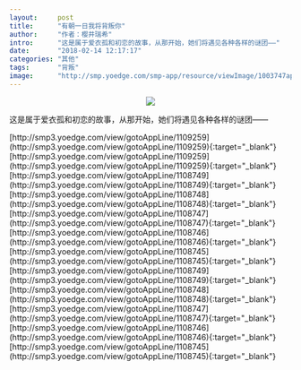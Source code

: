```yaml
---
layout:     post
title:      "有朝一日我将背叛你"
author:     "作者：樱井瑞希"
intro:      "这是属于爱衣孤和初恋的故事，从那开始，她们将遇见各种各样的谜团——"
date:       "2018-02-14 12:17:17"
categories: "其他"
tags:       "背叛"
image:      "http://smp.yoedge.com/smp-app/resource/viewImage/1003747appline.png"
---
```

<div style="text-align: center">
<p><img src="http://smp.yoedge.com/smp-app/resource/viewImage/1003747appline.png"/></p>
</div>
<p class="post-meta">
<span>这是属于爱衣孤和初恋的故事，从那开始，她们将遇见各种各样的谜团——</span>
</p>
[http://smp3.yoedge.com/view/gotoAppLine/1109259](http://smp3.yoedge.com/view/gotoAppLine/1109259){:target="_blank"}
[http://smp3.yoedge.com/view/gotoAppLine/1109259](http://smp3.yoedge.com/view/gotoAppLine/1109259){:target="_blank"}
[http://smp3.yoedge.com/view/gotoAppLine/1108749](http://smp3.yoedge.com/view/gotoAppLine/1108749){:target="_blank"}
[http://smp3.yoedge.com/view/gotoAppLine/1108748](http://smp3.yoedge.com/view/gotoAppLine/1108748){:target="_blank"}
[http://smp3.yoedge.com/view/gotoAppLine/1108747](http://smp3.yoedge.com/view/gotoAppLine/1108747){:target="_blank"}
[http://smp3.yoedge.com/view/gotoAppLine/1108746](http://smp3.yoedge.com/view/gotoAppLine/1108746){:target="_blank"}
[http://smp3.yoedge.com/view/gotoAppLine/1108745](http://smp3.yoedge.com/view/gotoAppLine/1108745){:target="_blank"}
[http://smp3.yoedge.com/view/gotoAppLine/1108749](http://smp3.yoedge.com/view/gotoAppLine/1108749){:target="_blank"}
[http://smp3.yoedge.com/view/gotoAppLine/1108748](http://smp3.yoedge.com/view/gotoAppLine/1108748){:target="_blank"}
[http://smp3.yoedge.com/view/gotoAppLine/1108747](http://smp3.yoedge.com/view/gotoAppLine/1108747){:target="_blank"}
[http://smp3.yoedge.com/view/gotoAppLine/1108746](http://smp3.yoedge.com/view/gotoAppLine/1108746){:target="_blank"}
[http://smp3.yoedge.com/view/gotoAppLine/1108745](http://smp3.yoedge.com/view/gotoAppLine/1108745){:target="_blank"}


